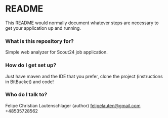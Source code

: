 # README #

This README would normally document whatever steps are necessary to get your application up and running.

### What is this repository for? ###

Simple web analyzer for Scout24 job application.

### How do I get set up? ###

Just have maven and the IDE that you prefer, clone the project (instructions in BitBucket) and code!

### Who do I talk to? ###

Felipe Christian Lautenschlager (author)
	felipelauten@gmail.com
	+48535728562